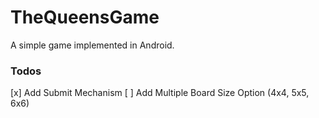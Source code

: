 # TheQueensGame

A simple game implemented in Android.

### Todos

 [x] Add Submit Mechanism
 [ ] Add Multiple Board Size Option (4x4, 5x5, 6x6)
